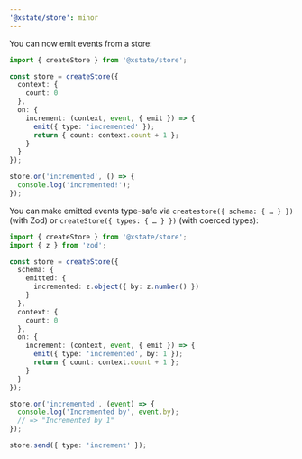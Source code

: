 ```yaml
---
'@xstate/store': minor
---
```


You can now emit events from a store:

```ts
import { createStore } from '@xstate/store';

const store = createStore({
  context: {
    count: 0
  },
  on: {
    increment: (context, event, { emit }) => {
      emit({ type: 'incremented' });
      return { count: context.count + 1 };
    }
  }
});

store.on('incremented', () => {
  console.log('incremented!');
});
```

You can make emitted events type-safe via `createstore({ schema: { … } })` (with Zod) or `createStore({ types: { … } })` (with coerced types):

```ts
import { createStore } from '@xstate/store';
import { z } from 'zod';

const store = createStore({
  schema: {
    emitted: {
      incremented: z.object({ by: z.number() })
    }
  },
  context: {
    count: 0
  },
  on: {
    increment: (context, event, { emit }) => {
      emit({ type: 'incremented', by: 1 });
      return { count: context.count + 1 };
    }
  }
});

store.on('incremented', (event) => {
  console.log('Incremented by', event.by);
  // => "Incremented by 1"
});

store.send({ type: 'increment' });
```
